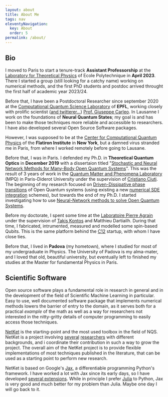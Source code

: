 ```yaml
---
layout: about
title: About Me
tags: nav
eleventyNavigation:
  key: About
  order: 5
permalink: /about/
---
```


## Bio

I moved to Paris to start a tenure-track **Assistant Professorship** at the [Laboratory for Theoretical Physics](https://www.cpht.polytechnique.fr) of Ecole Polytechnique in **April 2023**. There I started a group (still looking for a catchy name) working on numerical methods, and the first PhD students and postdoc arrived throught the first half of academic year 2023/24.

Before that, I have been a Postdoctoral Researcher since september 2020 at the [Computational Quantum Science Laboratory](https://www.epfl.ch/labs/cqsl/) of **EPFL**, working closely with prolific scientist ([and twitterer...](https://twitter.com/gppcarleo)) [Prof. Giuseppe Carleo](https://scholar.google.com/citations?user=e9I38PEAAAAJ). In Lausanne I work on the foundations of **Neural Quantum States**; my goal is and has been to make those techniques more reliable and accessible to researchers. I have also developed several Open Source Software packages.

However, I was supposed to be at the [Center for Computational Quantum Physics](https://www.simonsfoundation.org/flatiron/center-for-computational-quantum-physics/) of the **Flatiron Institute** in **New York**, but a damned virus stranded me in Paris, from where I worked remotely before going to Lausane.

Before that, I was in Paris. I defended my Ph.D. in **Theoretical Quantum Optics** in **December 2019** with a dissertaion titled "[Stochastic and Neural Network Methods for Many-Body Open Quantum Systems](https://hal.archives-ouvertes.fr/tel-03768673/)". This was the result of 3 years of work in the [Quantum Matter and Phenomena Laboratory](https://mpq.u-paris.fr/?lang=fr) (MPQ) in Paris-Diderot University under the supervision of [Cristiano Ciuti](https://mpq.u-paris.fr/CV-of-Cristiano-Ciuti?lang=en). 
The beginning of my research focused on [Driven-Dissipative phase transitions](https://arxiv.org/abs/1709.04238) of Open Quantum systems (using existing a new [numerical SDE integration](https://arxiv.org/abs/1812.08582) schemes), but towards the end of my Ph.D. I started investigating how to use [Neural-Network methods to solve Open Quantum Systems](https://arxiv.org/abs/1902.10104).

Before my doctorate, I spent some time at the [Laboratoire Pierre Agrain](https://www.lpens.ens.psl.eu) under the supervision of [Takis Kontos](https://www.lpens.ens.psl.eu/physique-mesoscopique/) and Matthieu Dartiailh. During that time, I fabricated, intrumented, measured and modelled some spin-based Qubits. This is the same platform behind the [C12](https://www.c12qe.com) startup, with whom I have close ties.

Before that, I lived in **Padova** (my hometown), where I studied for most of my undergraduate in Physics. The University of Padova is my alma-mater, and I loved that old, beautiful university, but eventually left to finished my studies at the Master for fundamental Physics in Paris. 

## Scientific Software

Open source software plays a fundamental role in research in general and in the development of the field of Scientific Machine Learning in particular. Easy to use, well documented software package that implements numerical methods lowers the barrier of entry to the domain, as it serves both for a practical _example_ of the math as well as a way for researchers not interested in the nitty-gritty details of computer programming to easily access those techniques.

[NetKet](https://netket.readthedocs.io) is the starting-point and the most used toolbox in the field of NQS. NetKet is a project involving [several](https://www.sciencedirect.com/science/article/pii/S2352711019300974) [researchers](https://doi.org/10.21468/SciPostPhysCodeb.7) with different backgrounds, and i coordinate their contribution in such a way to grow the project. The overall aim of the NetKet project is to provide flexible implementations of most techniques published in the literature, that can be used as a starting point to perform new research.

NetKet is based on Google's [Jax](https://github.com/google/jax), a differentiable programming Python's framework. I have worked a lot with Jax since its early days, so I have developed [several extensions](https://mpi4jax.readthedocs.io/en/latest/). While in principle I prefer [Julia](https://www.julialang.org) to Python, Jax is very good and much better for my problem than Julia. Maybe one day I will go back to it.
